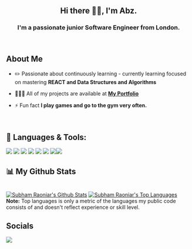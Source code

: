 
**<h2 align="center">Hi there 👋🏾,  I'm Abz.</h2>**

<h3 align="center">I'm a passionate junior Software Engineer from London.</h3>

<br/>

## About Me

- ✏️ Passionate about continuously learning - currently learning focused on mastering **REACT and Data Structures and Algorithms**

- 👨🏾‍💻 All of my projects are available at **[My Portfolio](https://ab-96.github.io/web-portfolio/)**

- ⚡ Fun fact **I play games and go to the gym very often.**

<br/>

## 🚀 Languages & Tools:
<p>
 
<img src="https://img.shields.io/badge/HTML5-E34F26?style=for-the-badge&logo=html5&logoColor=white" /> 
<img src="https://img.shields.io/badge/CSS3-1572B6?style=for-the-badge&logo=css3&logoColor=white" /> 
<img src="https://img.shields.io/badge/SASS-hotpink.svg?style=for-the-badge&logo=SASS&logoColor=white">
<img src="https://img.shields.io/badge/JavaScript-323330?style=for-the-badge&logo=javascript&logoColor=F7DF1E" />
<img src="https://img.shields.io/badge/react-%2320232a.svg?style=for-the-badge&logo=react&logoColor=%2361DAFB">
<img src = "https://img.shields.io/badge/Java-ED8B00?style=for-the-badge&logo=java&logoColor=white" />
<img src = "https://img.shields.io/badge/Spring_Boot-F2F4F9?style=for-the-badge&logo=spring-boot" /><img src="https://img.shields.io/badge/NPM-%23000000.svg?style=for-the-badge&logo=npm&logoColor=white">
 
 
 
</p>


## 📊 My Github Stats

  <br/>
    <a href="https://github.com/ab-96/github-readme-stats"><img alt="Subham Raoniar's Github Stats" src="https://github-readme-stats.vercel.app/api?username=ab-96&show_icons=true&count_private=true&theme=react&hide_border=true&bg_color=0D1117" /></a>
  <a href="https://github.com/ab-96/github-readme-stats"><img alt="Subham Raoniar's Top Languages" src="https://github-readme-stats.vercel.app/api/top-langs/?username=ab-96&langs_count=8&count_private=true&layout=compact&theme=react&hide_border=true&bg_color=0D1117" /></a>
  <br/>
  <b>Note:</b> Top languages is only a metric of the languages my public code consists of and doesn't reflect experience or skill level.


<br/>

## Socials <a href = "https://www.linkedin.com/in/abdul-oketunde/"></a>
<img src="https://img.icons8.com/fluent/48/000000/linkedin.png"/>





